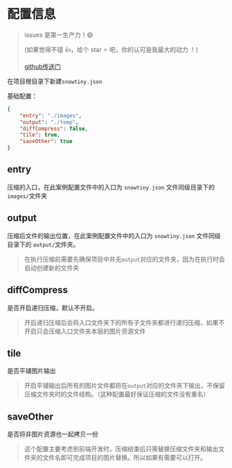 # 配置信息

>issues 是第一生产力！😄
>
>(如果觉得不错 👍，给个 star ⭐ 吧，你的认可是我最大的动力 ！)
>
>[github传送门](https://github.com/Jimmylxue/daily-store/tree/master/packages/snowtiny)

在项目根目录下新建`snowtiny.json`

基础配置：

```json
{
	"entry": "./images",
	"output": "./temp",
	"diffCompress": false,
	"tile": true,
	"saveOther": true
}
```

## entry

压缩的入口，在此案例配置文件中的入口为 `snowtiny.json` 文件同级目录下的 `images/`文件夹

## output

压缩后文件的输出位置，在此案例配置文件中的入口为 `snowtiny.json` 文件同级目录下的 `output/`文件夹。

> 在执行压缩前需要先确保项目中并无`output`对应的文件夹，因为在执行时会自动创建新的文件夹

## diffCompress

是否开启递归压缩，默认不开启。

> 开启递归压缩后会将入口文件夹下的所有子文件夹都进行递归压缩，如果不开启只会压缩入口文件夹本层的图片资源文件

## tile

是否平铺图片输出

> 开启平铺输出后所有的图片文件都将在`output`对应的文件夹下输出，不保留压缩文件夹时的文件结构。（这种配置最好保证压缩的文件没有重名）

## saveOther

是否将非图片资源也一起拷贝一份

> 这个配置主要考虑到前端开发时，压缩结束后只需替换压缩文件夹和输出文件夹的文件名即可完成项目的图片替换。所以如果有需要可以打开。